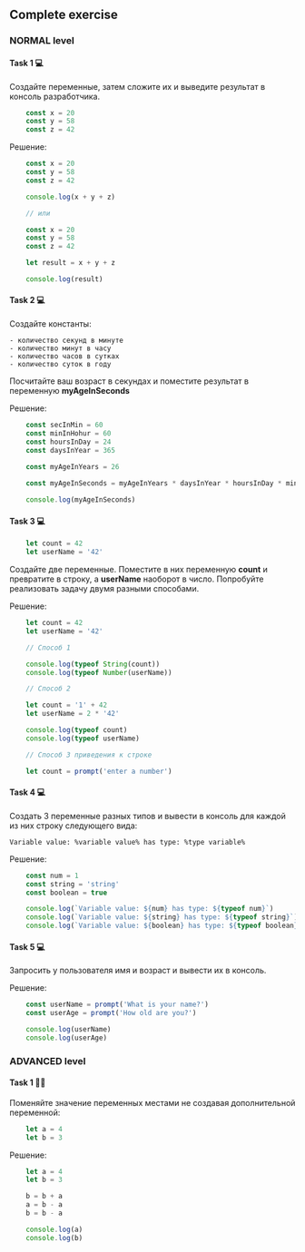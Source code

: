 ## Complete exercise

### NORMAL level

#### Task 1 💻
Создайте переменные, затем сложите их и выведите результат в консоль разработчика.

```javascript
    const x = 20
    const y = 58
    const z = 42
```

Решение:

```javascript
    const x = 20
    const y = 58
    const z = 42

    console.log(x + y + z)

    // или

    const x = 20
    const y = 58
    const z = 42

    let result = x + y + z

    console.log(result)
```

#### Task 2 💻
Создайте константы:

    - количество секунд в минуте
    - количество минут в часу
    - количество часов в сутках
    - количество суток в году

Посчитайте ваш возраст в секундах и поместите результат в переменную **myAgeInSeconds**

Решение:

```javascript
    const secInMin = 60
    const minInHohur = 60
    const hoursInDay = 24
    const daysInYear = 365

    const myAgeInYears = 26
    
    const myAgeInSeconds = myAgeInYears * daysInYear * hoursInDay * minInHohur * secInMin

    console.log(myAgeInSeconds)
```

#### Task 3 💻

```javascript
    let count = 42
    let userName = '42'
```
Создайте две переменные. Поместите в них переменную **count** и превратите в строку, а **userName** наоборот в число. Попробуйте реализовать задачу двумя разными способами.

Решение:

```javascript
    let count = 42
    let userName = '42'

    // Способ 1

    console.log(typeof String(count))
    console.log(typeof Number(userName))

    // Способ 2

    let count = '1' + 42
    let userName = 2 * '42'

    console.log(typeof count)
    console.log(typeof userName)

    // Способ 3 приведения к строке

    let count = prompt('enter a number')
```

#### Task 4 💻
Создать 3 переменные разных типов и вывести в консоль для каждой из них строку следующего вида:

`Variable value: %variable value% has type: %type variable%`

Решение:

```javascript
    const num = 1
    const string = 'string' 
    const boolean = true

    console.log(`Variable value: ${num} has type: ${typeof num}`)
    console.log(`Variable value: ${string} has type: ${typeof string}`)
    console.log(`Variable value: ${boolean} has type: ${typeof boolean}`)
```

#### Task 5 💻
Запросить у пользователя имя и возраст и вывести их в консоль.

Решение:

```javascript
    const userName = prompt('What is your name?')
    const userAge = prompt('How old are you?')

    console.log(userName)
    console.log(userAge)
```

### ADVANCED level

#### Task 1 👨‍🏫

Поменяйте значение переменных местами не создавая дополнительной переменной:

```javascript
    let a = 4
    let b = 3
```

Решение:

```javascript
    let a = 4
    let b = 3

    b = b + a
    a = b - a
    b = b - a

    console.log(a)
    console.log(b)
```
